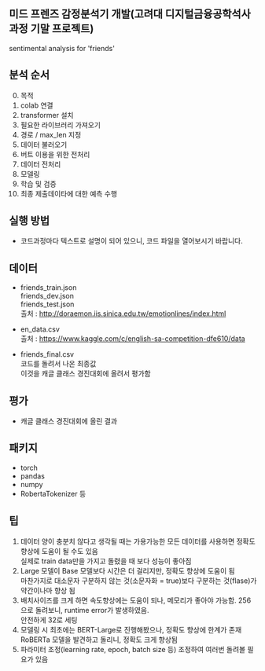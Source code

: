## 미드 프렌즈 감정분석기 개발(고려대 디지털금융공학석사 과정 기말 프로젝트)
sentimental analysis for 'friends'


## **분석 순서**

0. 목적
1. colab 연결
2. transformer 설치
3. 필요한 라이브러리 가져오기
4. 경로 / max_len 지정
5. 데이터 불러오기
6. 버트 이용을 위한 전처리
7. 데이터 전처리
8. 모델링
9. 학습 및 검증
10. 최종 제출데이타에 대한 예측 수행

## **실행 방법**

- 코드과정마다 텍스트로 설명이 되어 있으니, 코드 파일을 열어보시기 바랍니다.

## **데이터**

- friends_train.json <br>
friends_dev.json <br>
friends_test.json <br>
출처 : http://doraemon.iis.sinica.edu.tw/emotionlines/index.html

- en_data.csv <br>
출처 : https://www.kaggle.com/c/english-sa-competition-dfe610/data

- friends_final.csv <br>
코드를 돌려서 나온 최종값 <br>
이것을 캐글 클래스 경진대회에 올려서 평가함

## **평가**

- 캐글 클래스 경진대회에 올린 결과



## **패키지**

- torch
- pandas
- numpy
- RobertaTokenizer 등

## **팁**

1. 데이터 양이 충분치 않다고 생각될 때는 가용가능한 모든 데이터를 사용하면 정확도 향상에 도움이 될 수도 있음 <br>
실제로 train data만을 가지고 돌렸을 때 보다 성능이 좋아짐
2. Large 모델이 Base 모델보다 시간은 더 걸리지만, 정확도 향상에 도움이 됨 <br>
마찬가지로 대소문자 구분하지 않는 것(소문자화 = true)보다 구분하는 것(flase)가 약간이나마 향상 됨
3. 배치사이즈를 크게 하면 속도향상에는 도움이 되나, 메모리가 좋아야 가능함. 256으로 돌려보니, runtime error가 발생하였음. <br>
안전하게 32로 세팅
4. 모델링 시 최초에는 BERT-Large로 진행해봤으나, 정확도 향상에 한계가 존재<br>
RoBERTa 모델을 발견하고 돌리니, 정확도 크게 향상됨 
5. 파라미터 조정(learning rate, epoch, batch size 등) 조정하여 여러번 돌려볼 필요가 있음
